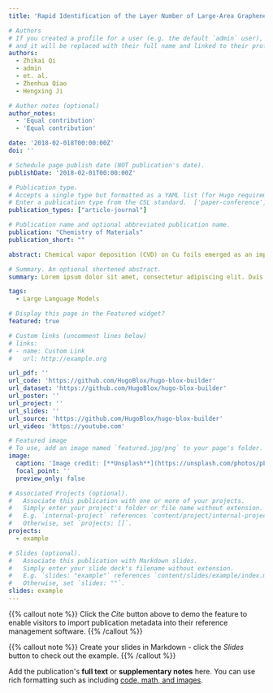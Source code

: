 ```yaml
---
title: 'Rapid Identification of the Layer Number of Large-Area Graphene on Copper'

# Authors
# If you created a profile for a user (e.g. the default `admin` user), write the username (folder name) here
# and it will be replaced with their full name and linked to their profile.
authors:
  - Zhikai Qi
  - admin
  - et. al.
  - Zhenhua Qiao
  - Hengxing Ji

# Author notes (optional)
author_notes:
  - 'Equal contribution'
  - 'Equal contribution'

date: '2018-02-018T00:00:00Z'
doi: ''

# Schedule page publish date (NOT publication's date).
publishDate: '2018-02-01T00:00:00Z'

# Publication type.
# Accepts a single type but formatted as a YAML list (for Hugo requirements).
# Enter a publication type from the CSL standard.  ['paper-conference']
publication_types: ["article-journal"]

# Publication name and optional abbreviated publication name.
publication: "Chemistry of Materials"
publication_short: ""

abstract: Chemical vapor deposition (CVD) on Cu foils emerged as an important method for preparing high-quality and large-area graphene films for practical applications. However, to date it remains challenging to rapidly identify the structural features, especially the layer numbers, of CVD-graphene directly on Cu substrate. Herein, we report an O-2-plasma-assisted approach for identifying the coverage, wrinkles, domain size, and layer number of large-area graphene films on Cu foils by optical microscopy. The wrinkles and grain boundaries of five-layer graphene can be observed with a grayscale increment of similar to 23.4% per one graphene layer after O-2-plasma treatment for only 15 s, which allows for checking graphene on Cu foils with a sample size of 17 cm x 20 cm in a few minutes. The Raman spectroscopy and X-ray photoelectron spectroscopy presents a strong layer number dependence of both the plasma induced graphene defects and Cu oxides, which, as indicated by molecular dynamic simulation, is responsible for the improved image contrast as a result of the interaction between O-ions and graphene with different layer numbers. We expect that this O-2-plasma-assisted method would be applied to meter-scale samples if atmospheric-pressure plasma is used and therefore will be beneficial for the fast evaluation of CVD-graphene in both laboratory and industry.

# Summary. An optional shortened abstract.
summary: Lorem ipsum dolor sit amet, consectetur adipiscing elit. Duis posuere tellus ac convallis placerat. Proin tincidunt magna sed ex sollicitudin condimentum.

tags:
  - Large Language Models

# Display this page in the Featured widget?
featured: true

# Custom links (uncomment lines below)
# links:
# - name: Custom Link
#   url: http://example.org

url_pdf: ''
url_code: 'https://github.com/HugoBlox/hugo-blox-builder'
url_dataset: 'https://github.com/HugoBlox/hugo-blox-builder'
url_poster: ''
url_project: ''
url_slides: ''
url_source: 'https://github.com/HugoBlox/hugo-blox-builder'
url_video: 'https://youtube.com'

# Featured image
# To use, add an image named `featured.jpg/png` to your page's folder.
image:
  caption: 'Image credit: [**Unsplash**](https://unsplash.com/photos/pLCdAaMFLTE)'
  focal_point: ''
  preview_only: false

# Associated Projects (optional).
#   Associate this publication with one or more of your projects.
#   Simply enter your project's folder or file name without extension.
#   E.g. `internal-project` references `content/project/internal-project/index.md`.
#   Otherwise, set `projects: []`.
projects:
  - example

# Slides (optional).
#   Associate this publication with Markdown slides.
#   Simply enter your slide deck's filename without extension.
#   E.g. `slides: "example"` references `content/slides/example/index.md`.
#   Otherwise, set `slides: ""`.
slides: example
---
```


{{% callout note %}}
Click the _Cite_ button above to demo the feature to enable visitors to import publication metadata into their reference management software.
{{% /callout %}}

{{% callout note %}}
Create your slides in Markdown - click the _Slides_ button to check out the example.
{{% /callout %}}

Add the publication's **full text** or **supplementary notes** here. You can use rich formatting such as including [code, math, and images](https://docs.hugoblox.com/content/writing-markdown-latex/).
